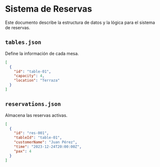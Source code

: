 # Sistema de Reservas

Este documento describe la estructura de datos y la lógica para el sistema de reservas.

## `tables.json`

Define la información de cada mesa.

```json
[
  {
    "id": "table-01",
    "capacity": 4,
    "location": "Terraza"
  }
]
```

## `reservations.json`

Almacena las reservas activas.

```json
[
  {
    "id": "res-001",
    "tableId": "table-01",
    "customerName": "Juan Pérez",
    "time": "2023-12-24T20:00:00Z",
    "pax": 4
  }
]
```
